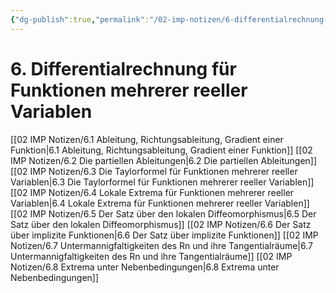 ```yaml
---
{"dg-publish":true,"permalink":"/02-imp-notizen/6-differentialrechnung-fuer-funktionen-mehrerer-reeller-variablen/"}
---
```


# 6. Differentialrechnung für Funktionen mehrerer reeller Variablen
[[02 IMP Notizen/6.1 Ableitung, Richtungsableitung, Gradient einer Funktion|6.1 Ableitung, Richtungsableitung, Gradient einer Funktion]]
[[02 IMP Notizen/6.2 Die partiellen Ableitungen|6.2 Die partiellen Ableitungen]]
[[02 IMP Notizen/6.3 Die Taylorformel für Funktionen mehrerer reeller Variablen|6.3 Die Taylorformel für Funktionen mehrerer reeller Variablen]]
[[02 IMP Notizen/6.4 Lokale Extrema für Funktionen mehrerer reeller Variablen|6.4 Lokale Extrema für Funktionen mehrerer reeller Variablen]]
[[02 IMP Notizen/6.5 Der Satz über den lokalen Diffeomorphismus|6.5 Der Satz über den lokalen Diffeomorphismus]]
[[02 IMP Notizen/6.6 Der Satz über implizite Funktionen|6.6 Der Satz über implizite Funktionen]]
[[02 IMP Notizen/6.7 Untermannigfaltigkeiten des Rn und ihre Tangentialräume|6.7 Untermannigfaltigkeiten des Rn und ihre Tangentialräume]]
[[02 IMP Notizen/6.8 Extrema unter Nebenbedingungen|6.8 Extrema unter Nebenbedingungen]]